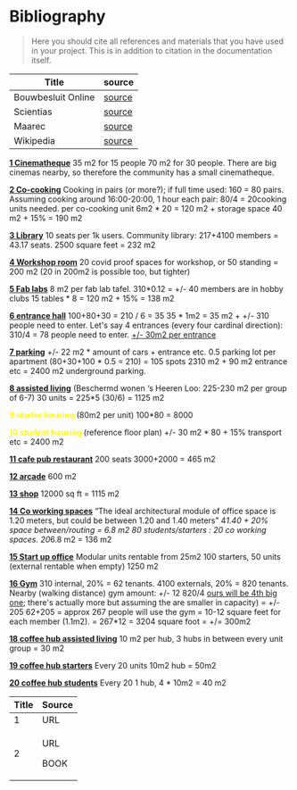 # Bibliography

> Here you should cite all references and materials that you have used in your project. This is in addition to citation in the documentation itself.


Title | source 
---------|----------
 Bouwbesluit Online | [source](https://www.bouwbesluitonline.nl/docs/wet/bb2012)
 Scientias | [source](https://www.scientias.nl/co2-uitstoot-van-de-bouw-bereikt-recordhoogte/#:~:text=Gebouwen%20en%20de%20bouw%20zorgen,van%20de%20bouw%20een%20recordhoogte)
 Maarec | [source](https://agdev.anr.udel.edu/maarec/honey-bee-biology/the-colony-and-its-organization/#:~:text=Honey%20bees%20are%20social%20insects,the%20multitude%20of%20solitary%20insects)
 Wikipedia | [source](https://en.wikipedia.org/wiki/Apidae)
 





 [**1 Cinematheque**](https://www.acousticfrontiers.com/wp-content/uploads/2015/03/17a-View-angle-plan.gif)
35 m2 for 15 people
70 m2 for 30 people. There are big cinemas nearby, so therefore the community has a small cinematheque.

[**2 Co-cooking**](https://img.wongnai.com/p/1920x0/2019/05/02/3efb4ab0fcaf4ec9aa591c4e65618821.jpg)
Cooking in pairs (or more?); if full time used: 160 = 80 pairs. Assuming cooking around 16:00-20:00, 1 hour each pair: 80/4 = 20cooking units needed.
per co-cooking unit 6m2 * 20 = 120 m2 + storage space 40 m2 + 15% = 190 m2

[**3 Library**](https://www.planning.org/pas/reports/report241.htm)
10 seats per 1k users. Community library: 217+4100 members = 43.17 seats. 
2500 square feet = 232 m2

[**4 Workshop room**](https://www.spacebase.com/en/)
20 covid proof spaces for workshop, or 50 standing = 200 m2 (20 in 200m2 is possible too, but tighter)

[**5 Fab labs**](https://upload.wikimedia.org/wikipedia/commons/d/d7/Amsterdam_Fab_Lab_at_The_Waag_Society.JPG)
8 m2 per fab lab tafel. 
310*0.12 = +/- 40 members are in hobby clubs
15 tables * 8 = 120 m2 + 15% = 138 m2

[**6 entrance hall**](https://www.appartementeneigenaar.nl/vve-onderhoud/entree/entree-appartementencomplex)
100+80+30 = 210 / 6 = 35
35 * 1m2 = 35 m2
+
+/- 310 people need to enter. Let's say 4 entrances (every four cardinal direction): 310/4 = 78 people need to enter.
[+/- 30m2 per entrance](http://universaldesign.ie/Built-Environment/Building-for-Everyone/2-Entrances%20and%20Horizontal%20Circulation.pdf) 


[**7 parking**](https://www.dimensions.com/element/90-degree-parking-spaces-layouts)
+/- 22 m2 * amount of cars + entrance etc.
0.5 parking lot per apartment (80+30+100 * 0.5 = 210) = 105 spots
2310 m2 + 90 m2 entrance etc = 2400 m2 underground parking.

[**8 assisted living**](https://www.sheerenloo.nl/in-de-buurt/bosweg-30-31-32-33-34-35-36-37-38-1)
(Beschermd wonen ‘s Heeren Loo: 225-230 m2 per group of 6-7)
30 units = 225*5 (30/6) = 1125 m2

<p> <span style="color:yellow"> <b>
9 starter housing </span></b>
(80m2 per unit)
100*80 = 8000</p>

<p> <span style="color:yellow"> <b>
10 student housing </span></b>
(reference floor plan)
+/- 30 m2 * 80 + 15% transport etc = 2400 m2</p>

[**11 cafe pub restaurant**](https://totalfood.com/how-to-create-a-restaurant-floor-plan/) 
200 seats
3000+2000 = 465 m2

[**12 arcade**](https://www.gamestate.com/theHague/)
600 m2

[**13 shop**](https://www.gecurrent.com/ideas/how-is-the-grocery-store-footprint-changing#:~:text=Grocery%20Stores%20Get%20Smarter%20and%20Smaller&text=While%20the%20average%20size%20of,regularly%20measuring%20closer%20to%2012%2C000)
12000 sq ft = 1115 m2

[**14 Co working spaces**](https://ec.europa.eu/oib/pdf/mit-standard-building-specs_en.pdf)
“The ideal architectural module of office space is 1.20 meters, but could be between 1.20 and 1.40 meters” 4*1.40 + 20% space between/routing = 6.8 m2
80 students/starters : 20 co working spaces. 20*6.8 m2 = 136 m2

[**15 Start up office**](https://www.tauro.nl/office-spaces)
Modular units rentable from 25m2 
100 starters, 50 units (external rentable when empty)
1250 m2

[**16 Gym**](https://heartlinefitness.com/5-basic-rules-thumb-sizing-fitness-centers-clubs/#:~:text=In%20terms%20of%20allocating%20square,%2C%20closets%2C%20restrooms%2C%20etc)
310 internal, 20% = 62 tenants. 
4100 externals, 20% = 820 tenants. Nearby (walking distance) gym amount: +/- 12
820/4 [ours will be 4th big one](https://cdn.discordapp.com/attachments/779254012746530854/781827970826108958/unknown.png); there's actually more but assuming the are smaller in capacity) = +/- 205
62+205 = approx 267 people will use the gym = 10-12 square feet for each member (1.1m2). 
= 267*12 = 3204 square foot = +/= 300m2

[**18 coffee hub assisted living**](https://i.pinimg.com/originals/ea/e4/cc/eae4ccc2374571e1da4113891b892a86.jpg)
10 m2 per hub, 3 hubs in between every unit group = 30 m2

[**19 coffee hub starters**](https://i.pinimg.com/originals/ea/e4/cc/eae4ccc2374571e1da4113891b892a86.jpg)
Every 20 units 10m2 hub = 50m2

[**20 coffee hub students**](https://i.pinimg.com/originals/ea/e4/cc/eae4ccc2374571e1da4113891b892a86.jpg)
Every 20 1 hub, 4 * 10m2 = 40 m2





 <table>
    <thead>
        <tr class="header">
            <th>
                Title
            </th>
            <th>
                Source
            </th>
        </tr>
    </thead>
    <tbody>
        <tr class="odd">
            <td>
                1
            </td>
            <td>
                URL
            </td>
        </tr>
        <tr class="even">
            <td>
                2
            </td>
            <td>
                <p>
                    URL
                </p>
                <p>
                    BOOK
                </p>
            </td>
        </tr>
    </tbody>
</table>